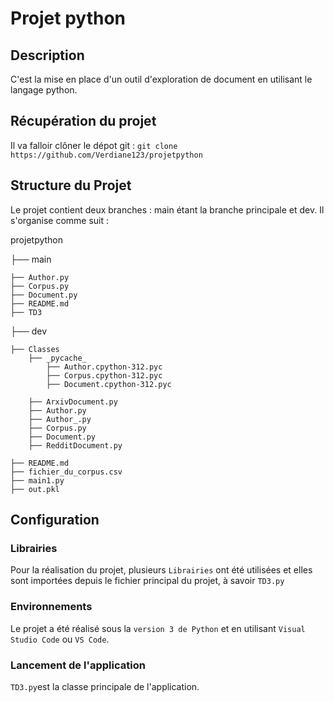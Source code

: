
# Projet python

## Description

C'est la mise en place d'un outil d'exploration de document en utilisant le langage python.

## Récupération du projet

Il va falloir clôner le dépot git : `git clone https://github.com/Verdiane123/projetpython`


## Structure du Projet
Le projet contient deux branches : main étant la branche principale et dev. Il s'organise comme suit : 

projetpython

├── main

    ├── Author.py
    ├── Corpus.py
    ├── Document.py
    ├── README.md
    ├── TD3 


├── dev

    ├── Classes
        ├── _pycache_
            ├── Author.cpython-312.pyc
            ├── Corpus.cpython-312.pyc
            ├── Document.cpython-312.pyc
    
        ├── ArxivDocument.py
        ├── Author.py
        ├── Author_.py
        ├── Corpus.py
        ├── Document.py
        ├── RedditDocument.py

    ├── README.md 
    ├── fichier_du_corpus.csv
    ├── main1.py
    ├── out.pkl
    

    
    



## Configuration
### Librairies
Pour la réalisation du projet, plusieurs `Librairies` ont été utilisées et elles sont importées depuis le fichier principal du projet, à savoir `TD3.py`
### Environnements
Le projet a été réalisé sous la `version 3 de Python` et en utilisant `Visual Studio Code` ou `VS Code`.

### Lancement de l'application
`TD3.py`est la classe principale de l'application.
